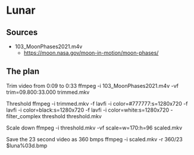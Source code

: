 # Lunar


## Sources

- 103_MoonPhases2021.m4v
  - https://moon.nasa.gov/moon-in-motion/moon-phases/
  

## The plan
Trim video from 0:09 to 0:33
 ffmpeg -i 103_MoonPhases2021.m4v -vf trim=09.800:33.000 trimmed.mkv

Threshold
 ffmpeg -i trimmed.mkv -f lavfi -i color=#777777:s=1280x720 -f lavfi -i color=black:s=1280x720 -f lavfi -i color=white:s=1280x720 -filter_complex threshold threshold.mkv

Scale down
 ffmpeg -i threshold.mkv -vf scale=w=170:h=96 scaled.mkv

Save the 23 second video as 360 bmps
 ffmpeg -i scaled.mkv -r 360/23 $luna%03d.bmp